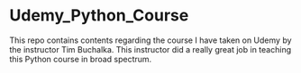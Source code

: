# Udemy_Python_Course
This repo contains contents regarding the course I have taken on Udemy by the instructor Tim Buchalka. This instructor did a really great job in teaching this Python course in broad spectrum.
